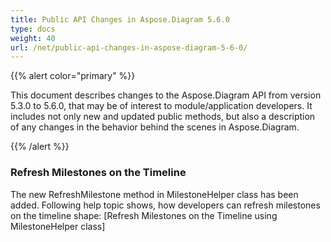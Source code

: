 ```yaml
---
title: Public API Changes in Aspose.Diagram 5.6.0
type: docs
weight: 40
url: /net/public-api-changes-in-aspose-diagram-5-6-0/
---
```


{{% alert color="primary" %}} 

This document describes changes to the Aspose.Diagram API from version 5.3.0 to 5.6.0, that may be of interest to module/application developers. It includes not only new and updated public methods, but also a description of any changes in the behavior behind the scenes in Aspose.Diagram. 

{{% /alert %}} 
### **Refresh Milestones on the Timeline**
The new RefreshMilestone method in MilestoneHelper class has been added. Following help topic shows, how developers can refresh milestones on the timeline shape: [Refresh Milestones on the Timeline using MilestoneHelper class]
